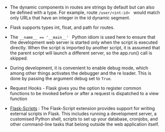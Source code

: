 - The dynamic components in routes are strings by default but can also be defined with a type. For example, route ```/user/<int:id> ``` would match only URLs that have an integer
in the id dynamic segment. 

- Flask supports types int, float, and path for routes. 

- The ```__name__ == '__main__' ``` Python idiom is used here to ensure that the development web server is started only when the script is executed directly. When the script is
imported by another script, it is assumed that the parent script will launch a different server, so the app.run() call is skipped.

-  During development, it is convenient to enable debug mode, which among other things activates the debugger and the re loader. This is done by passing the argument debug set to ```True```.

- Request Hooks - Flask gives you the option to register common functions to be invoked before or after a request is dispatched to a view function

- [Flask-Scripts](https://flask-script.readthedocs.io/en/latest/) : The Flask-Script extension provides support for writing external scripts in Flask. This includes running a development server, a customised Python shell, scripts to set up your database, cronjobs, and other command-line tasks that belong outside the web application itself.
